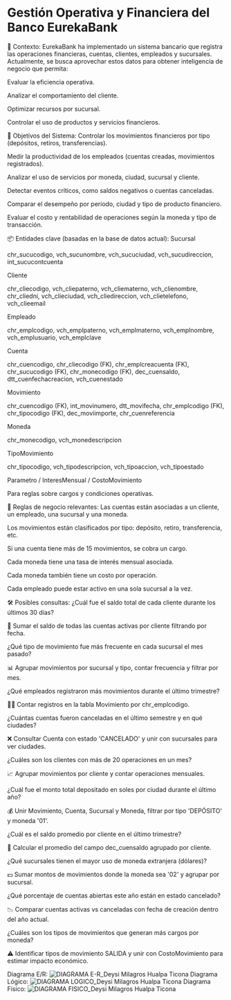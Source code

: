 # Gestión Operativa y Financiera del Banco EurekaBank
📌 Contexto:
EurekaBank ha implementado un sistema bancario que registra las operaciones financieras, cuentas, clientes, empleados y sucursales. Actualmente, se busca aprovechar estos datos para obtener inteligencia de negocio que permita:

Evaluar la eficiencia operativa.

Analizar el comportamiento del cliente.

Optimizar recursos por sucursal.

Controlar el uso de productos y servicios financieros.

🎯 Objetivos del Sistema:
Controlar los movimientos financieros por tipo (depósitos, retiros, transferencias).

Medir la productividad de los empleados (cuentas creadas, movimientos registrados).

Analizar el uso de servicios por moneda, ciudad, sucursal y cliente.

Detectar eventos críticos, como saldos negativos o cuentas canceladas.

Comparar el desempeño por periodo, ciudad y tipo de producto financiero.

Evaluar el costo y rentabilidad de operaciones según la moneda y tipo de transacción.

📦 Entidades clave (basadas en la base de datos actual):
Sucursal

chr_sucucodigo, vch_sucunombre, vch_sucuciudad, vch_sucudireccion, int_sucucontcuenta

Cliente

chr_cliecodigo, vch_cliepaterno, vch_cliematerno, vch_clienombre, chr_cliedni, vch_clieciudad, vch_cliedireccion, vch_clietelefono, vch_clieemail

Empleado

chr_emplcodigo, vch_emplpaterno, vch_emplmaterno, vch_emplnombre, vch_emplusuario, vch_emplclave

Cuenta

chr_cuencodigo, chr_cliecodigo (FK), chr_emplcreacuenta (FK), chr_sucucodigo (FK), chr_monecodigo (FK), dec_cuensaldo, dtt_cuenfechacreacion, vch_cuenestado

Movimiento

chr_cuencodigo (FK), int_movinumero, dtt_movifecha, chr_emplcodigo (FK), chr_tipocodigo (FK), dec_moviimporte, chr_cuenreferencia

Moneda

chr_monecodigo, vch_monedescripcion

TipoMovimiento

chr_tipocodigo, vch_tipodescripcion, vch_tipoaccion, vch_tipoestado

Parametro / InteresMensual / CostoMovimiento

Para reglas sobre cargos y condiciones operativas.

📘 Reglas de negocio relevantes:
Las cuentas están asociadas a un cliente, un empleado, una sucursal y una moneda.

Los movimientos están clasificados por tipo: depósito, retiro, transferencia, etc.

Si una cuenta tiene más de 15 movimientos, se cobra un cargo.

Cada moneda tiene una tasa de interés mensual asociada.

Cada moneda también tiene un costo por operación.

Cada empleado puede estar activo en una sola sucursal a la vez.

🛠️ Posibles consultas:
¿Cuál fue el saldo total de cada cliente durante los últimos 30 días?

🧮 Sumar el saldo de todas las cuentas activas por cliente filtrando por fecha.

¿Qué tipo de movimiento fue más frecuente en cada sucursal el mes pasado?

📊 Agrupar movimientos por sucursal y tipo, contar frecuencia y filtrar por mes.

¿Qué empleados registraron más movimientos durante el último trimestre?

👩‍💼 Contar registros en la tabla Movimiento por chr_emplcodigo.

¿Cuántas cuentas fueron canceladas en el último semestre y en qué ciudades?

❌ Consultar Cuenta con estado 'CANCELADO' y unir con sucursales para ver ciudades.

¿Cuáles son los clientes con más de 20 operaciones en un mes?

📈 Agrupar movimientos por cliente y contar operaciones mensuales.

¿Cuál fue el monto total depositado en soles por ciudad durante el último año?

💰 Unir Movimiento, Cuenta, Sucursal y Moneda, filtrar por tipo 'DEPÓSITO' y moneda '01'.

¿Cuál es el saldo promedio por cliente en el último trimestre?

📐 Calcular el promedio del campo dec_cuensaldo agrupado por cliente.

¿Qué sucursales tienen el mayor uso de moneda extranjera (dólares)?

💵 Sumar montos de movimientos donde la moneda sea '02' y agrupar por sucursal.

¿Qué porcentaje de cuentas abiertas este año están en estado cancelado?

📉 Comparar cuentas activas vs canceladas con fecha de creación dentro del año actual.

¿Cuáles son los tipos de movimientos que generan más cargos por moneda?

⚠️ Identificar tipos de movimiento SALIDA y unir con CostoMovimiento para estimar impacto económico.

Diagrama E/R:
![DIAGRAMA E-R_Deysi Milagros Hualpa Ticona](https://github.com/user-attachments/assets/03424658-6ac2-431b-bb86-225553add5e7)
Diagrama Lógico:
![DIAGRAMA LOGICO_Deysi Milagros Hualpa Ticona](https://github.com/user-attachments/assets/3c2d4f32-c596-4218-bf73-2175708c9ee6)
Diagrama Físico:
![DIAGRAMA FISICO_Deysi Milagros Hualpa Ticona](https://github.com/user-attachments/assets/f5eb0fef-5397-4b5e-abdf-7aaf7b7fa2d3)


